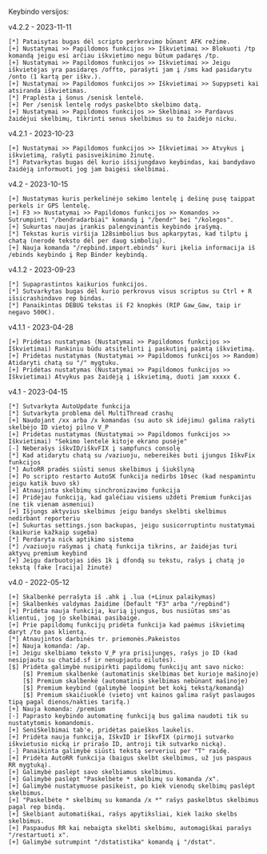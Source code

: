 Keybindo versijos:

v4.2.2 - 2023-11-11

    [*] Pataisytas bugas dėl scripto perkrovimo būnant AFK režime.
    [+] Nustatymai >> Papildomos funkcijos >> Iškvietimai >> Blokuoti /tp komandą jeigu esi arčiau iškvietimo negu būtum padaręs /tp.
    [+] Nustatymai >> Papildomos funkcijos >> Iškvietimai >> Jeigu iškvietėjas yra pasidaręs /offto, parašyti jam į /sms kad pasidarytu /onto (1 kartą per iškv.).
    [+] Nustatymai >> Papildomos funkcijos >> Iškvietimai >> Supypseti kai atsiranda iškvietimas.
    [*] Praplėsta į šonus /senisk lentelė.
    [+] Per /senisk lentelę rodys paskelbto skelbimo datą.
    [+] Nustatymai >> Papildomos funkcijos >> Skelbimai >> Pardavus žaidėjui skelbimų, tikrinti senus skelbimus su to žaidėjo nicku.

 

v4.2.1 - 2023-10-23

    [+] Nustatymai >> Papildomos funkcijos >> Iškvietimai >> Atvykus į iškvietimą, rašyti pasisveikinimo žinutę.
    [*] Patvarkytas bugas dėl kurio išsijungdavo keybindas, kai bandydavo žaidėją informuoti jog jam baigėsi skelbimai.

 

v4.2 - 2023-10-15

    [+] Nustatymas kuris perkelinėjo sekimo lentelę į dešinę pusę taippat perkels ir GPS lentelę.
    [+] F3 >> Nustatymai >> Papildomos funkcijos >> Komandos >> Sutrumpinti "/bendradarbiai" komandą į "/bendr" bei "/kolegos".
    [+] Sukurtas naujas įrankis palengvinantis keybindo įrašymą.
    [*] Tekstas kuris viršija 128simbolius bus apkarpytas, kad tilptu į chatą (nerodė teksto dėl per daug simbolių).
    [+] Nauja komanda "/repbind.import.ebinds" kuri įkelia informacija iš /ebinds keybindo į Rep Binder keybindą.

 

v4.1.2 - 2023-09-23

    [*] Supaprastintos kaikurios funkcijos.
    [*] Sutvarkytas bugas dėl kurio perkrovus visus scriptus su Ctrl + R išsicrashindavo rep bindas.
    [*] Panaikintas DEBUG tekstas iš F2 knopkės (RIP Gaw_Gaw, taip ir negavo 500€).

 

v4.1.1 - 2023-04-28

    [+] Pridėtas nustatymas (Nustatymai >> Papildomos funkcijos >> Iškvietimai) Rankiniu būdu atsitelinti į paskutinį paimtą iškvietimą.
    [+] Pridėtas nustatymas (Nustatymai >> Papildomos funkcijos >> Random) Atidaryti chatą su "/" mygtuku.
    [+] Pridėtas nustatymas (Nustatymai >> Papildomos funkcijos >> Iškvietimai) Atvykus pas žaidėją į iškvietimą, duoti jam xxxxx €.

 

v4.1 - 2023-04-15

    [*] Sutvarkyta AutoUpdate funkcija
    [*] Sutvarkyta problema dėl MultiThread crashų
    [+] Naudojant /xx arba /x komandas (su auto sk idėjimu) galima rašyti skelbėjo ID vietoj pilno V_P
    [+] Pridėtas nustatymas (Nustatymai >> Papildomos funkcijos >> Iškvietimai) "Sekimo lentelė kitoje ekrano pusėje"
    [-] Neberašys iškvID/iškvFIX į sampfuncs consolę
    [*] Kad atidarytu chatą su /vaziuoju, nebereikės buti įjungus IškvFix funkcijos
    [*] AutoRR pradės siūsti senus skelbimus į šiukšlyną
    [+] Po scripto restarto AutoSK funkcija nedirbs 10sec (kad nespamintu jeigu katik buvo sk)
    [+] Atnaujinta skelbimų sinchronizavimo funkcija
    [+] Pridėjau funkciją, kad galėčiau visiems uždėti Premium funkcijas (ne tik vienam asmeniui)
    [+] Išjungs aktyvius skelbimus jeigu bandys skelbti skelbimus nedirbant reporteriu
    [+] Sukurtas settings.json backupas, jeigu susicorruptintu nustatymai (kaikurie kažkaip sugeba)
    [*] Perdaryta nick aptikimo sistema
    [*] /vaziuoju rašymas į chatą funkcija tikrins, ar žaidėjas turi aktyvų premium keybind
    [+] Jeigu darbuotojas idės 1k į dfondą su tekstu, rašys į chatą jo tekstą (fake [racija] žinutė)

 

v4.0 - 2022-05-12

    [+] Skalbenkė perrašyta iš .ahk į .lua (+Linux palaikymas)
    [+] Skalbenkės valdymas žaidime (Default "F3" arba "/repbind")
    [+] Pridėta nauja funkcija, kurią įjungus, bus nusiūtas sms'as klientui, jog jo skelbimai pasibaigė.
    [+] Prie papildomų funkcijų pridėta funkcija kad paėmus iškvietimą daryt /to pas klientą.
    [*] Atnaujintos darbinės tr. priemonės.Pakeistos
    [+] Nauja komanda: /ap.
    [+] Jeigu skelbiamo teksto V_P yra prisijungęs, rašys jo ID (kad nesipjautu su chatid.sf ir nenupjautu eilutės).
    [$] Pridėta galimybė nusipirkti papildomų funkcijų ant savo nicko:
        [$] Premium skalbenkė (automatinis skelbimas bet kurioje mašinoje)
        [$] Premium skalbenkė (automatinis skelbimas nebūnant mašinoje)
        [$] Premium keybind (galimybė loopint bet kokį tekstą/komandą)
        [$] Premium skaičiuoklė (vietoj vnt kainos galima rašyt paslaugos tipą pagal dienos/nakties tarifą.)
    [+] Nauja komanda: /premium
    [-] Paprasto keybindo automatinę funkciją bus galima naudoti tik su nustatytomis komandomis.
    [+] SeniSkelbimai tab'e, pridėtas paieškos laukelis.
    [+] Pridėta nauja funkcija, IškvID ir IškvFIX (pirmoji sutvarko iškvietusio nicką ir prirašo ID, antroji tik sutvarko nicką).
    [-] Panaikinta galimybė siūsti tekstą serveriui per "T" raidę.
    [+] Pridėta AutoRR funkcija (baigus skelbt skelbimus, už jus paspaus RR mygtuką).
    [+] Galimybė paslėpt savo skelbiamus skelbimus.
    [+] Galimybė paslėpt "Paskelbėte * skelbimų su komanda /x".
    [+] Galimybė nustatymuose pasikeist, po kiek vienodų skelbimų paslėpt skelbimus.
    [+] "Paskelbėte * skelbimų su komanda /x *" rašys paskelbtus skelbimus pagal rep bindą.
    [+] Skelbiant automatiškai, rašys apytiksliai, kiek laiko skelbs skelbimus.
    [+] Paspaudus RR kai nebaigta skelbti skelbimu, automagiškai parašys "/restartuoti x".
    [+] Galimybė sutrumpint "/dstatistika" komandą į "/dstat".
